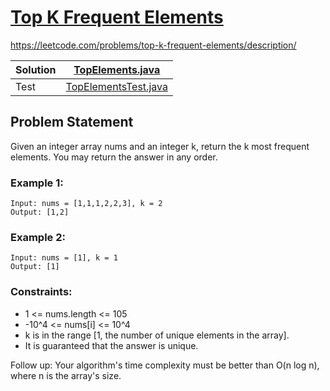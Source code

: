 # [Top K Frequent Elements](https://leetcode.com/problems/top-k-frequent-elements/description/)
https://leetcode.com/problems/top-k-frequent-elements/description/


| Solution | [TopElements.java](../../src/main/java/org/example/hashing/TopElements.java)         |
|----------|-----------------------------------------------------------------------------------|
| Test     | [TopElementsTest.java](../../src/test/java/org/example/hashing/TopElementsTest.java) |

## Problem Statement
Given an integer array nums and an integer k, return the k most frequent elements. You may return the answer in any order.


### Example 1:
```
Input: nums = [1,1,1,2,2,3], k = 2
Output: [1,2]
```

### Example 2:
```
Input: nums = [1], k = 1
Output: [1]
```

### Constraints:
- 1 <= nums.length <= 105
-  -10^4  <= nums[i] <=  10^4 
- k is in the range [1, the number of unique elements in the array].
- It is guaranteed that the answer is unique.


Follow up: Your algorithm's time complexity must be better than O(n log n), where n is the array's size.